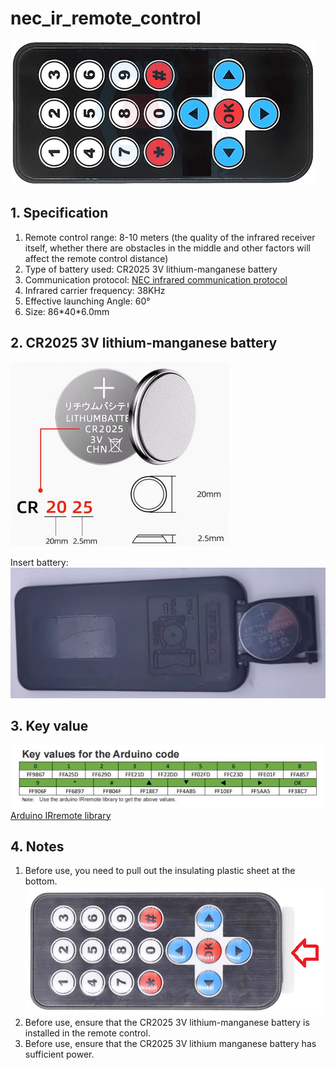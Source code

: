 # nec_ir_remote_control       
![Img](../../_static/outsourcing/nec_ir_remote_control/1img.png)    

## 1. Specification     
1. Remote control range: 8-10 meters (the quality of the infrared receiver itself, whether there are obstacles in the middle and other factors will affect the remote control distance)       
2. Type of battery used: CR2025 3V lithium-manganese battery 
3. Communication protocol: [NEC infrared communication protocol](../../common_resource/nec_communication_protocol/nec_communication_protocol.md)      
4. Infrared carrier frequency: 38KHz  
5. Effective launching Angle: 60°    
6. Size: 86\*40\*6.0mm 

## 2. CR2025 3V lithium-manganese battery      
![Img](../../_static/outsourcing/nec_ir_remote_control/2img.png)

Insert battery:   
![Img](../../_static/outsourcing/nec_ir_remote_control/5img.png)

## 3. Key value           
![Img](../../_static/outsourcing/nec_ir_remote_control/3img.png)
[Arduino IRremote library](https://www.arduino.cc/reference/en/libraries/irremote/)        

## 4. Notes           
1. Before use, you need to pull out the insulating plastic sheet at the bottom.      
![Img](../../_static/outsourcing/nec_ir_remote_control/4img.png)     
2. Before use, ensure that the CR2025 3V lithium-manganese battery is installed in the remote control.     
3. Before use, ensure that the CR2025 3V lithium manganese battery has sufficient power.      

